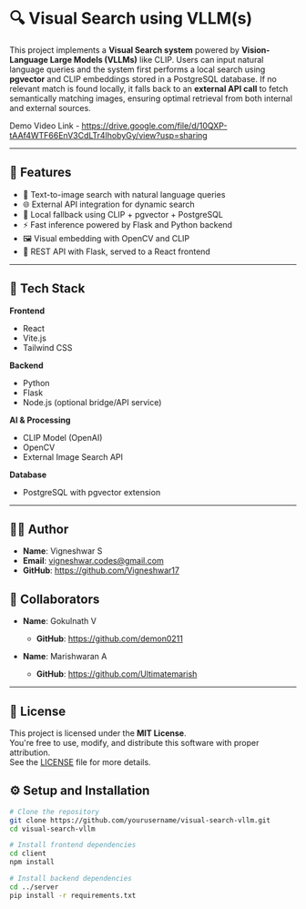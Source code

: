 # 🔍 Visual Search using VLLM(s)

This project implements a **Visual Search system** powered by **Vision-Language Large Models (VLLMs)** like CLIP. Users can input natural language queries and the system first performs a local search using **pgvector** and CLIP embeddings stored in a PostgreSQL database. If no relevant match is found locally, it falls back to an **external API call** to fetch semantically matching images, ensuring optimal retrieval from both internal and external sources.

Demo Video Link - https://drive.google.com/file/d/10QXP-tAAf4WTF66EnV3CdLTr4lhobyGy/view?usp=sharing

---

## 📌 Features

- 🔎 Text-to-image search with natural language queries
- 🌐 External API integration for dynamic search
- 🧠 Local fallback using CLIP + pgvector + PostgreSQL
- ⚡ Fast inference powered by Flask and Python backend
- 🖼️ Visual embedding with OpenCV and CLIP
- 🧪 REST API with Flask, served to a React frontend

---

## 🧰 Tech Stack

**Frontend**
- React
- Vite.js
- Tailwind CSS

**Backend**
- Python
- Flask
- Node.js (optional bridge/API service)

**AI & Processing**
- CLIP Model (OpenAI)
- OpenCV
- External Image Search API

**Database**
- PostgreSQL with pgvector extension

---
## 🙋‍♂️ Author

- **Name**: Vigneshwar S
- **Email**: vigneshwar.codes@gmail.com  
- **GitHub**: https://github.com/Vigneshwar17

## 🤝 Collaborators

- **Name**: Gokulnath V  
  - **GitHub**: https://github.com/demon0211

- **Name**: Marishwaran A  
  - **GitHub**: https://github.com/Ultimatemarish
---

## 📄 License

This project is licensed under the **MIT License**.  
You're free to use, modify, and distribute this software with proper attribution.  
See the [LICENSE](./LICENSE) file for more details.


## ⚙️ Setup and Installation

```bash
# Clone the repository
git clone https://github.com/yourusername/visual-search-vllm.git
cd visual-search-vllm

# Install frontend dependencies
cd client
npm install

# Install backend dependencies
cd ../server
pip install -r requirements.txt
